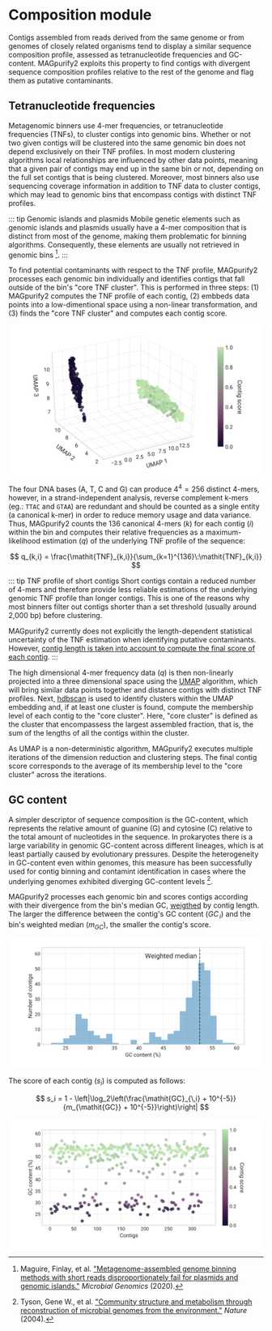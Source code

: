 # Composition module

Contigs assembled from reads derived from the same genome or from genomes of closely related organisms tend to display a similar sequence composition profile, assessed as tetranucleotide frequencies and GC-content. MAGpurify2 exploits this property to find contigs with divergent sequence composition profiles relative to the rest of the genome and flag them as putative contaminants.

## Tetranucleotide frequencies

Metagenomic binners use 4-mer frequencies, or tetranucleotide frequencies (TNFs), to cluster contigs into genomic bins. Whether or not two given contigs will be clustered into the same genomic bin does not depend exclusively on their TNF profiles. In most modern clustering algorithms local relationships are influenced by other data points, meaning that a given pair of contigs may end up in the same bin or not, depending on the full set contigs that is being clustered. Moreover, most binners also use sequencing coverage information in addition to TNF data to cluster contigs, which may lead to genomic bins that encompass contigs with distinct TNF profiles.

::: tip Genomic islands and plasmids
Mobile genetic elements such as genomic islands and plasmids usually have a 4-mer composition that is distinct from most of the genome, making them problematic for binning algorithms. Consequently, these elements are usually not retrieved in genomic bins [^1].
:::

To find potential contaminants with respect to the TNF profile, MAGpurify2 processes each genomic bin individually and identifies contigs that fall outside of the bin's "core TNF cluster". This is performed in three steps: (1) MAGpurify2 computes the TNF profile of each contig, (2) embbeds data points into a low-dimentional space using a non-linear transformation, and (3) finds the "core TNF cluster" and computes each contig score.

![tnf-embedding](./figures/tnf-embedding.svg)

The four DNA bases (A, T, C and G) can produce $4^4 = 256$ distinct 4-mers, however, in a strand-independent analysis, reverse complement k-mers (eg.: `TTAC` and `GTAA`) are redundant and should be counted as a single entity (a canonical k-mer) in order to reduce memory usage and data variance. Thus, MAGpurify2 counts the 136 canonical 4-mers ($k$) for each contig ($i$) within the bin and computes their relative frequencies as a maximum-likelihood estimation ($q$) of the underlying TNF profile of the sequence:

$$
q_{k,i} = \frac{\mathit{TNF}_{k,i}}{\sum_{k=1}^{136}\:\mathit{TNF}_{k,i}}
$$

::: tip TNF profile of short contigs
Short contigs contain a reduced number of 4-mers and therefore provide less reliable estimations of the underlying genomic TNF profile than longer contigs. This is one of the reasons why most binners filter out contigs shorter than a set threshold (usually around 2,000 bp) before clustering.

MAGpurify2 currently does not explicitly the length-dependent statistical uncertainty of the TNF estimation when identifying putative contaminants. However, [contig length is taken into account to compute the final score of each contig](contaminant-detection.md).
:::

The high dimensional 4-mer frequency data ($q$) is then non-linearly projected into a three dimensional space using the [UMAP](https://umap-learn.readthedocs.io/en/latest/) algorithm, which will bring similar data points together and distance contigs with distinct TNF profiles. Next, [hdbscan](https://hdbscan.readthedocs.io/en/latest/) is used to identify clusters within the UMAP embedding and, if at least one cluster is found, compute the membership level of each contig to the "core cluster". Here, "core cluster" is defined as the cluster that encompassess the largest assembled fraction, that is, the sum of the lengths of all the contigs within the cluster.

As UMAP is a non-deterministic algorithm, MAGpurify2 executes multiple iterations of the dimension reduction and clustering steps. The final contig score corresponds to the average of its membership level to the "core cluster" across the iterations.

## GC content

A simpler descriptor of sequence composition is the GC-content, which represents the relative amount of guanine (G) and cytosine (C) relative to the total amount of nucleotides in the sequence. In prokaryotes there is a large variability in genomic GC-content across different lineages, which is at least partially caused by evolutionary pressures. Despite the heterogeneity in GC-content even within genomes, this measure has been successfully used for contig binning and contamint identification in cases where the underlying genomes exhibited diverging GC-content levels [^2].

MAGpurify2 processes each genomic bin and scores contigs according with their divergence from the bin's median GC, [weigthed](https://en.wikipedia.org/wiki/Weighted_median) by contig length. The larger the difference between the contig's GC content ($\mathit{GC}_{\,i}$) and the bin's weighted median ($m_{\mathit{GC}}$), the smaller the contig's score.

![gc-content-hist](./figures/gc-content-hist.svg)

The score of each contig ($s_i$) is computed as follows:

$$
s_i = 1 - \left|\log_2\left(\frac{\mathit{GC}_{\,i} + 10^{-5}}{m_{\mathit{GC}} + 10^{-5}}\right)\right|
$$

![gc-content-scores](./figures/gc-content-scores.svg)

[^1]: Maguire, Finlay, et al. ["Metagenome-assembled genome binning methods with short reads disproportionately fail for plasmids and genomic islands."](https://www.microbiologyresearch.org/content/journal/mgen/10.1099/mgen.0.000436) *Microbial Genomics* (2020).

[^2]: Tyson, Gene W., et al. ["Community structure and metabolism through reconstruction of microbial genomes from the environment."](https://www.nature.com/articles/nature02340) *Nature* (2004).